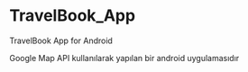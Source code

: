 # TravelBook_App
TravelBook App for Android

Google Map API  kullanılarak  yapılan bir android uygulamasıdır
